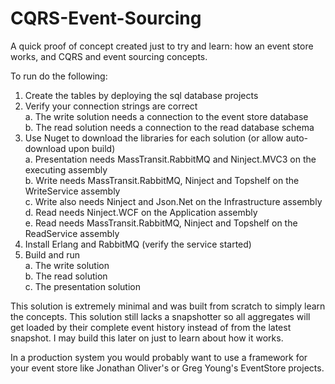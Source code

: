 CQRS-Event-Sourcing
===================

A quick proof of concept created just to try and learn: how an event store works, and CQRS and event sourcing concepts.

To run do the following:  
 1. Create the tables by deploying the sql database projects  
 2. Verify your connection strings are correct  
    a. The write solution needs a connection to the event store database  
    b. The read solution needs a connection to the read database schema  
 3. Use Nuget to download the libraries for each solution (or allow auto-download upon build)  
    a. Presentation needs MassTransit.RabbitMQ and Ninject.MVC3 on the executing assembly  
    b. Write needs MassTransit.RabbitMQ, Ninject and Topshelf on the WriteService assembly  
    c. Write also needs Ninject and Json.Net on the Infrastructure assembly  
    d. Read needs Ninject.WCF on the Application assembly  
    e. Read needs MassTransit.RabbitMQ, Ninject and Topshelf on the ReadService assembly  
 4. Install Erlang and RabbitMQ (verify the service started)  
 5. Build and run  
    a. The write solution  
    b. The read solution  
    c. The presentation solution  
    
This solution is extremely minimal and was built from scratch to simply learn the concepts.
This solution still lacks a snapshotter so all aggregates will get loaded by their complete
event history instead of from the latest snapshot.  I may build this later on just to learn
about how it works.

In a production system you would probably want to use a framework for your event store like
Jonathan Oliver's or Greg Young's EventStore projects.